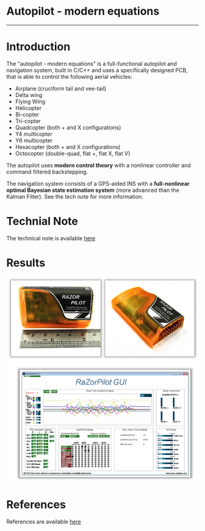 # Autopilot - modern equations

-----------------------------------------------------------------------------------

# Introduction
The "autopilot - modern equations" is a full-functional autopilot and navigation system, built in C/C++ and uses a specifically designed PCB, that is able to control the following aerial vehicles:

- Airplane (cruciform tail and vee-tail)
- Delta wing
- Flying Wing
- Helicopter
- Bi-copter
- Tri-copter
- Quadcopter (both + and X configurations)
- Y4 multicopter
- Y6 multicopter
- Hexacopter (both + and X configurations)
- Octocopter (double-quad, flat +, flat X, flat V)

The autopilot uses **modern control theory** with a nonlinear controller and command filtered backstepping.  

The navigation system consists of a GPS-aided INS with a **full-nonlinear optimal Bayesian state estimation system** (more advanced than the Kalman Filter).  See the tech note for more information.

# Technial Note
The technical note is available [here](https://github.com/pfroysdon/projects/blob/main/aerospace/autopilot_modern/tech_note)

# Results

<p align="center">
	<img width="600" img src="https://github.com/pfroysdon/projects/blob/main/aerospace/autopilot_modern/results/razor_pilot.png">
</p>


# References
References are available [here](https://github.com/pfroysdon/projects/blob/main/aerospace/autopilot_modern/references)